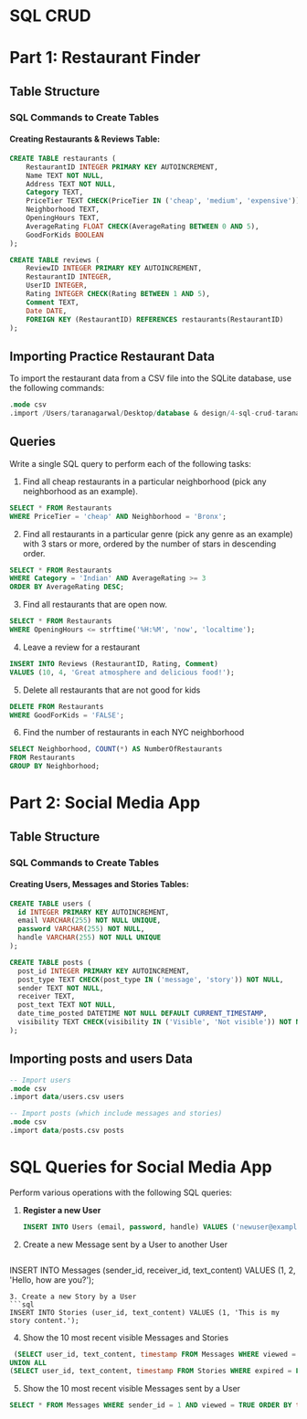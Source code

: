 # SQL CRUD

# Part 1: Restaurant Finder

## Table Structure

### SQL Commands to Create Tables

#### Creating Restaurants & Reviews Table:
```sql
CREATE TABLE restaurants (
    RestaurantID INTEGER PRIMARY KEY AUTOINCREMENT,
    Name TEXT NOT NULL,
    Address TEXT NOT NULL,
    Category TEXT,
    PriceTier TEXT CHECK(PriceTier IN ('cheap', 'medium', 'expensive')),
    Neighborhood TEXT,
    OpeningHours TEXT,
    AverageRating FLOAT CHECK(AverageRating BETWEEN 0 AND 5),
    GoodForKids BOOLEAN
);

CREATE TABLE reviews (
    ReviewID INTEGER PRIMARY KEY AUTOINCREMENT,
    RestaurantID INTEGER,
    UserID INTEGER,
    Rating INTEGER CHECK(Rating BETWEEN 1 AND 5),
    Comment TEXT,
    Date DATE,
    FOREIGN KEY (RestaurantID) REFERENCES restaurants(RestaurantID)
);
```

## Importing Practice Restaurant Data

To import the restaurant data from a CSV file into the SQLite database, use the following commands:
```sql
.mode csv
.import /Users/taranagarwal/Desktop/database & design/4-sql-crud-taranagarwal18/data/restaurants.csv restaurants
```
## Queries

Write a single SQL query to perform each of the following tasks:

1. Find all cheap restaurants in a particular neighborhood (pick any neighborhood as an example).
```sql
SELECT * FROM Restaurants
WHERE PriceTier = 'cheap' AND Neighborhood = 'Bronx';
```
2. Find all restaurants in a particular genre (pick any genre as an example) with 3 stars or more, ordered by the number of stars in descending order.
```sql
SELECT * FROM Restaurants
WHERE Category = 'Indian' AND AverageRating >= 3
ORDER BY AverageRating DESC;
```
3. Find all restaurants that are open now.
```sql
SELECT * FROM Restaurants
WHERE OpeningHours <= strftime('%H:%M', 'now', 'localtime');
```
4. Leave a review for a restaurant
```sql
INSERT INTO Reviews (RestaurantID, Rating, Comment)
VALUES (10, 4, 'Great atmosphere and delicious food!');
```
5. Delete all restaurants that are not good for kids
```sql
DELETE FROM Restaurants
WHERE GoodForKids = 'FALSE';
```
6. Find the number of restaurants in each NYC neighborhood
```sql
SELECT Neighborhood, COUNT(*) AS NumberOfRestaurants
FROM Restaurants
GROUP BY Neighborhood;
```

# Part 2: Social Media App
## Table Structure

### SQL Commands to Create Tables

#### Creating Users, Messages and Stories Tables:

```sql
CREATE TABLE users (
  id INTEGER PRIMARY KEY AUTOINCREMENT,
  email VARCHAR(255) NOT NULL UNIQUE,
  password VARCHAR(255) NOT NULL,
  handle VARCHAR(255) NOT NULL UNIQUE
);

CREATE TABLE posts (
  post_id INTEGER PRIMARY KEY AUTOINCREMENT,
  post_type TEXT CHECK(post_type IN ('message', 'story')) NOT NULL,
  sender TEXT NOT NULL, 
  receiver TEXT,       
  post_text TEXT NOT NULL,
  date_time_posted DATETIME NOT NULL DEFAULT CURRENT_TIMESTAMP,
  visibility TEXT CHECK(visibility IN ('Visible', 'Not visible')) NOT NULL
);
```

## Importing posts and users Data
```sql
-- Import users
.mode csv
.import data/users.csv users

-- Import posts (which include messages and stories)
.mode csv
.import data/posts.csv posts
```

# SQL Queries for Social Media App

Perform various operations with the following SQL queries:

1. **Register a new User**
   ```sql
   INSERT INTO Users (email, password, handle) VALUES ('newuser@example.com', 'hashed_password', 'newuserhandle');
   ```
2. Create a new Message sent by a User to another User
   ```sql
  INSERT INTO Messages (sender_id, receiver_id, text_content) VALUES (1, 2, 'Hello, how are you?');
   ```
3. Create a new Story by a User
 ```sql
  INSERT INTO Stories (user_id, text_content) VALUES (1, 'This is my story content.');
   ```
4. Show the 10 most recent visible Messages and Stories
 ```sql
  (SELECT user_id, text_content, timestamp FROM Messages WHERE viewed = TRUE ORDER BY timestamp DESC LIMIT 10)
UNION ALL
(SELECT user_id, text_content, timestamp FROM Stories WHERE expired = FALSE ORDER BY timestamp DESC LIMIT 10);
   ```
5. Show the 10 most recent visible Messages sent by a User
```sql
SELECT * FROM Messages WHERE sender_id = 1 AND viewed = TRUE ORDER BY timestamp DESC LIMIT 10;
```


